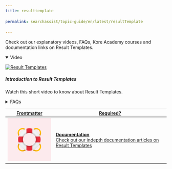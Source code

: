 ```yaml
---
title: resulttemplate

permalink: searchassist/topic-guide/en/latest/resultTemplate

---
```

<!--#### Topic Guide
###### Result Templates-->

  Check out our explanatory videos, FAQs, Kore Academy courses and documentation links on Result Templates.

<details class="introduction-video" open>
  <summary>Video
  </summary>
  
   [![Result Templates](images/VideoCoverImage.png)](https://player.vimeo.com/video/751566521?h=c3a35ab0c6&badge=0&autopause=0&player_id=0&app_id=58479/embed)

  ##### Introduction to Result Templates
  Watch this short video to know about Result Templates.

</details>

<details>
  <summary>FAQs
  </summary>

  <a class="doc-link" target="_blank" href="https://docs.kore.ai/searchassist/concepts/designing-search-experience/designing-search-experience/#Designing_Results_Templates">
 
  What are Result templates ?


</a>

 <a class="doc-link" target="_blank" href="https://docs.kore.ai/searchassist/concepts/designing-search-experience/designing-search-experience/#Designing_Results_Templates">
 
  How to design templates for the search results?

</a>
 
 

</details>


<a class="doc-link" target="_blank" href="https://docs.kore.ai/searchassist/concepts/designing-search-experience/designing-search-experience/#Designing_Results_Templates">
 

| Frontmatter | Required? |
|-------------|-------------|
| ![alt text](images/SA_Documentation.svg "Title") | **Documentation**  <br /> Check out our indepth documentation articles on Result Templates | 


</a>
